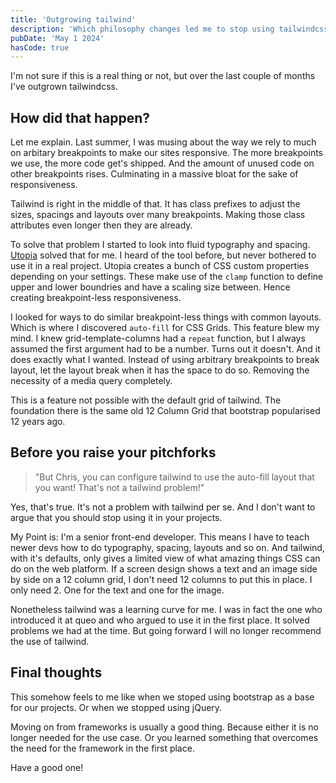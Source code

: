 ```yaml
---
title: 'Outgrowing tailwind'
description: 'Which philosophy changes led me to stop using tailwindcss.'
pubDate: 'May 1 2024'
hasCode: true
---
```


I'm not sure if this is a real thing or not, but over the last couple of months I've outgrown tailwindcss.

## How did that happen?

Let me explain. Last summer, I was musing about the way we rely to much on arbitary breakpoints to make our sites responsive.
The more breakpoints we use, the more code get's shipped. And the amount of unused code on other breakpoints rises. Culminating in a massive bloat for the sake of responsiveness.

Tailwind is right in the middle of that. It has class prefixes to adjust the sizes, spacings and layouts over many breakpoints. Making those class attributes even longer then they are already.

To solve that problem I started to look into fluid typography and spacing. [Utopia](https://utopia.fyi/) solved that for me. I heard of the tool before, but never bothered to use it in a real project. Utopia creates a bunch of CSS custom properties depending on your settings. These make use of the `clamp` function to define upper and lower boundries and have a scaling size between. Hence creating breakpoint-less responsiveness.

I looked for ways to do similar breakpoint-less things with common layouts. Which is where I discovered `auto-fill` for CSS Grids.
This feature blew my mind. I knew grid-template-columns had a `repeat` function, but I always assumed the first argument had to be a number. Turns out it doesn't. And it does exactly what I wanted. Instead of using arbitrary breakpoints to break layout, let the layout break when it has the space to do so. Removing the necessity of a media query completely.

This is a feature not possible with the default grid of tailwind. The foundation there is the same old 12 Column Grid that bootstrap popularised 12 years ago.

## Before you raise your pitchforks

> "But Chris, you can configure tailwind to use the auto-fill layout that you want! That's not a tailwind problem!"

Yes, that's true. It's not a problem with tailwind per se. And I don't want to argue that you should stop using it in your projects.

My Point is: I'm a senior front-end developer. This means I have to teach newer devs how to do typography, spacing, layouts and so on. And tailwind, with it's defaults, only gives a limited view of what amazing things CSS can do on the web platform.
If a screen design shows a text and an image side by side on a 12 column grid, I don't need 12 columns to put this in place. I only need 2. One for the text and one for the image.

Nonetheless tailwind was a learning curve for me. I was in fact the one who introduced it at queo and who argued to use it in the first place.
It solved problems we had at the time. But going forward I will no longer recommend the use of tailwind.

## Final thoughts

This somehow feels to me like when we stoped using bootstrap as a base for our projects. Or when we stopped using jQuery.

Moving on from frameworks is usually a good thing. Because either it is no longer needed for the use case. Or you learned something that overcomes the need for the framework in the first place.

Have a good one!
